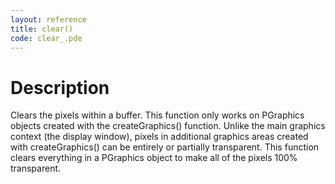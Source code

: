 ```yaml
---
layout: reference
title: clear()
code: clear_.pde
---
```


# Description

Clears the pixels within a buffer. This function only works on PGraphics objects created with the createGraphics() function. Unlike the main graphics context (the display window), pixels in additional graphics areas created with createGraphics() can be entirely or partially transparent. This function clears everything in a PGraphics object to make all of the pixels 100% transparent.

